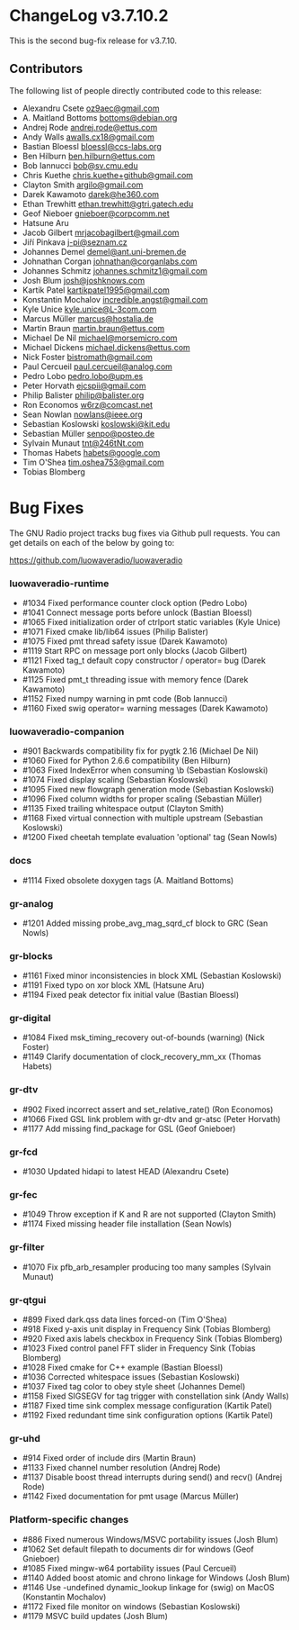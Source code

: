 ChangeLog v3.7.10.2
===================

This is the second bug-fix release for v3.7.10.

Contributors
------------

The following list of people directly contributed code to this
release:

* Alexandru Csete <oz9aec@gmail.com>
* A. Maitland Bottoms <bottoms@debian.org>
* Andrej Rode <andrej.rode@ettus.com>
* Andy Walls <awalls.cx18@gmail.com>
* Bastian Bloessl <bloessl@ccs-labs.org>
* Ben Hilburn <ben.hilburn@ettus.com>
* Bob Iannucci <bob@sv.cmu.edu>
* Chris Kuethe <chris.kuethe+github@gmail.com>
* Clayton Smith <argilo@gmail.com>
* Darek Kawamoto <darek@he360.com>
* Ethan Trewhitt <ethan.trewhitt@gtri.gatech.edu>
* Geof Nieboer <gnieboer@corpcomm.net>
* Hatsune Aru <email withheld>
* Jacob Gilbert <mrjacobagilbert@gmail.com>
* Jiří Pinkava <j-pi@seznam.cz>
* Johannes Demel <demel@ant.uni-bremen.de>
* Johnathan Corgan <johnathan@corganlabs.com>
* Johannes Schmitz <johannes.schmitz1@gmail.com>
* Josh Blum <josh@joshknows.com>
* Kartik Patel <kartikpatel1995@gmail.com>
* Konstantin Mochalov <incredible.angst@gmail.com>
* Kyle Unice <kyle.unice@L-3com.com>
* Marcus Müller <marcus@hostalia.de>
* Martin Braun <martin.braun@ettus.com>
* Michael De Nil <michael@morsemicro.com>
* Michael Dickens <michael.dickens@ettus.com>
* Nick Foster <bistromath@gmail.com>
* Paul Cercueil <paul.cercueil@analog.com>
* Pedro Lobo <pedro.lobo@upm.es>
* Peter Horvath <ejcspii@gmail.com>
* Philip Balister <philip@balister.org>
* Ron Economos <w6rz@comcast.net>
* Sean Nowlan <nowlans@ieee.org>
* Sebastian Koslowski <koslowski@kit.edu>
* Sebastian Müller <senpo@posteo.de>
* Sylvain Munaut <tnt@246tNt.com>
* Thomas Habets <habets@google.com>
* Tim O'Shea <tim.oshea753@gmail.com>
* Tobias Blomberg <email withheld>


Bug Fixes
=========

The GNU Radio project tracks bug fixes via Github pull requests.  You
can get details on each of the below by going to:

https://github.com/luowaveradio/luowaveradio


### luowaveradio-runtime

* \#1034 Fixed performance counter clock option (Pedro Lobo)
* \#1041 Connect message ports before unlock (Bastian Bloessl)
* \#1065 Fixed initialization order of ctrlport static variables (Kyle Unice)
* \#1071 Fixed cmake lib/lib64 issues (Philip Balister)
* \#1075 Fixed pmt thread safety issue (Darek Kawamoto)
* \#1119 Start RPC on message port only blocks (Jacob Gilbert)
* \#1121 Fixed tag_t default copy constructor / operator= bug (Darek Kawamoto)
* \#1125 Fixed pmt_t threading issue with memory fence (Darek Kawamoto)
* \#1152 Fixed numpy warning in pmt code (Bob Iannucci)
* \#1160 Fixed swig operator= warning messages (Darek Kawamoto)


### luowaveradio-companion

* \#901  Backwards compatibility fix for pygtk 2.16 (Michael De Nil)
* \#1060 Fixed for Python 2.6.6 compatibility (Ben Hilburn)
* \#1063 Fixed IndexError when consuming \b (Sebastian Koslowski)
* \#1074 Fixed display scaling (Sebastian Koslowski)
* \#1095 Fixed new flowgraph generation mode (Sebastian Koslowski)
* \#1096 Fixed column widths for proper scaling (Sebastian Müller)
* \#1135 Fixed trailing whitespace output (Clayton Smith)
* \#1168 Fixed virtual connection with multiple upstream (Sebastian Koslowski)
* \#1200 Fixed cheetah template evaluation 'optional' tag (Sean Nowls)


### docs

* \#1114 Fixed obsolete doxygen tags (A. Maitland Bottoms)


### gr-analog

* \#1201 Added missing probe_avg_mag_sqrd_cf block to GRC (Sean Nowls)


### gr-blocks

* \#1161 Fixed minor inconsistencies in block XML (Sebastian Koslowski)
* \#1191 Fixed typo on xor block XML (Hatsune Aru)
* \#1194 Fixed peak detector fix initial value (Bastian Bloessl)


### gr-digital

* \#1084 Fixed msk_timing_recovery out-of-bounds (warning) (Nick Foster)
* \#1149 Clarify documentation of clock_recovery_mm_xx (Thomas Habets)


### gr-dtv

* \#902  Fixed incorrect assert and set_relative_rate() (Ron Economos)
* \#1066 Fixed GSL link problem with gr-dtv and gr-atsc (Peter Horvath)
* \#1177 Add missing find_package for GSL (Geof Gnieboer)


### gr-fcd

* \#1030 Updated hidapi to latest HEAD (Alexandru Csete)


### gr-fec

* \#1049 Throw exception if K and R are not supported (Clayton Smith)
* \#1174 Fixed missing header file installation (Sean Nowls)


### gr-filter

* \#1070 Fix pfb_arb_resampler producing too many samples (Sylvain Munaut)


### gr-qtgui

* \#899  Fixed dark.qss data lines forced-on (Tim O'Shea)
* \#918  Fixed y-axis unit display in Frequency Sink (Tobias Blomberg)
* \#920  Fixed axis labels checkbox in Frequency Sink (Tobias Blomberg)
* \#1023 Fixed control panel FFT slider in Frequency Sink (Tobias Blomberg)
* \#1028 Fixed cmake for C++ example (Bastian Bloessl)
* \#1036 Corrected whitespace issues (Sebastian Koslowski)
* \#1037 Fixed tag color to obey style sheet (Johannes Demel)
* \#1158 Fixed SIGSEGV for tag trigger with constellation sink (Andy Walls)
* \#1187 Fixed time sink complex message configuration (Kartik Patel)
* \#1192 Fixed redundant time sink configuration options (Kartik Patel)


### gr-uhd

* \#914  Fixed order of include dirs (Martin Braun)
* \#1133 Fixed channel number resolution (Andrej Rode)
* \#1137 Disable boost thread interrupts during send() and recv() (Andrej Rode)
* \#1142 Fixed documentation for pmt usage (Marcus Müller)


### Platform-specific changes

* \#886  Fixed numerous Windows/MSVC portability issues (Josh Blum)
* \#1062 Set default filepath to documents dir for windows (Geof Gnieboer)
* \#1085 Fixed mingw-w64 portability issues (Paul Cercueil)
* \#1140 Added boost atomic and chrono linkage for Windows (Josh Blum)
* \#1146 Use -undefined dynamic_lookup linkage for (swig) on MacOS (Konstantin Mochalov)
* \#1172 Fixed file monitor on windows (Sebastian Koslowski)
* \#1179 MSVC build updates (Josh Blum)

